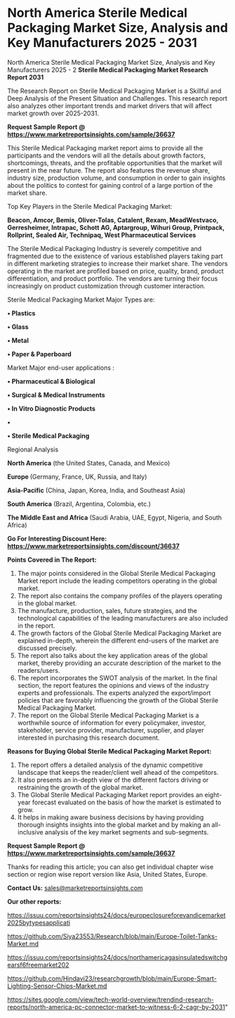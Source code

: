# North America Sterile Medical Packaging Market Size, Analysis and Key Manufacturers 2025 - 2031
North America Sterile Medical Packaging Market Size, Analysis and Key Manufacturers 2025 - 2
<strong>Sterile Medical Packaging Market Research Report 2031</strong>

The Research Report on Sterile Medical Packaging Market is a Skillful and Deep Analysis of the Present Situation and Challenges. This research report also analyzes other important trends and market drivers that will affect market growth over 2025-2031.

<strong>Request Sample Report @ <a href=https://www.marketreportsinsights.com/sample/36637>https://www.marketreportsinsights.com/sample/36637</a></strong>

This Sterile Medical Packaging market report aims to provide all the participants and the vendors will all the details about growth factors, shortcomings, threats, and the profitable opportunities that the market will present in the near future. The report also features the revenue share, industry size, production volume, and consumption in order to gain insights about the politics to contest for gaining control of a large portion of the market share.

Top Key Players in the Sterile Medical Packaging Market:

<strong>Beacon, Amcor, Bemis, Oliver-Tolas, Catalent, Rexam, MeadWestvaco, Gerresheimer, Intrapac, Schott AG, Aptargroup, Wihuri Group, Printpack, Rollprint, Sealed Air, Technipaq, West Pharmaceutical Services</strong>

The Sterile Medical Packaging Industry is severely competitive and fragmented due to the existence of various established players taking part in different marketing strategies to increase their market share. The vendors operating in the market are profiled based on price, quality, brand, product differentiation, and product portfolio. The vendors are turning their focus increasingly on product customization through customer interaction.

Sterile Medical Packaging Market Major Types are:

<strong>•  Plastics

•  Glass

•  Metal

•  Paper & Paperboard</strong>

Market Major end-user applications :

<strong>•  Pharmaceutical & Biological

•  Surgical & Medical Instruments

•  In Vitro Diagnostic Products

•  

•  Sterile Medical Packaging</strong>

Regional Analysis

</u><strong><b>North America</b></strong> (the United States, Canada, and Mexico)

<strong><b>Europe </b></strong>(Germany, France, UK, Russia, and Italy)

<strong><b>Asia-Pacific</b></strong> (China, Japan, Korea, India, and Southeast Asia)

<strong><b>South America</b></strong> (Brazil, Argentina, Colombia, etc.)

<strong><b>The Middle East and Africa</b></strong> (Saudi Arabia, UAE, Egypt, Nigeria, and South Africa)

<strong>Go For Interesting Discount Here: <a href=https://www.marketreportsinsights.com/discount/36637>https://www.marketreportsinsights.com/discount/36637</a></strong>

<strong>Points Covered in The Report:</strong>
<ol>
  <li>The major points considered in the Global Sterile Medical Packaging Market report include the leading competitors operating in the global market.</li>
  <li>The report also contains the company profiles of the players operating in the global market.</li>
  <li>The manufacture, production, sales, future strategies, and the technological capabilities of the leading manufacturers are also included in the report.</li>
  <li>The growth factors of the Global Sterile Medical Packaging Market are explained in-depth, wherein the different end-users of the market are discussed precisely.</li>
  <li>The report also talks about the key application areas of the global market, thereby providing an accurate description of the market to the readers/users.</li>
  <li>The report incorporates the SWOT analysis of the market. In the final section, the report features the opinions and views of the industry experts and professionals. The experts analyzed the export/import policies that are favorably influencing the growth of the Global Sterile Medical Packaging Market.</li>
  <li>The report on the Global Sterile Medical Packaging Market is a worthwhile source of information for every policymaker, investor, stakeholder, service provider, manufacturer, supplier, and player interested in purchasing this research document.</li>
</ol>
<strong>Reasons for Buying Global Sterile Medical Packaging Market Report:</strong>

<ol>
  <li>The report offers a detailed analysis of the dynamic competitive landscape that keeps the reader/client well ahead of the competitors.</li>
  <li>It also presents an in-depth view of the different factors driving or restraining the growth of the global market.</li>
  <li>The Global Sterile Medical Packaging Market report provides an eight-year forecast evaluated on the basis of how the market is estimated to grow.</li>
  <li>It helps in making aware business decisions by having providing thorough insights insights into the global market and by making an all-inclusive analysis of the key market segments and sub-segments.</li>
</ol>
<strong>Request Sample Report @ <a href=https://www.marketreportsinsights.com/sample/36637>https://www.marketreportsinsights.com/sample/36637</a></strong>


Thanks for reading this article; you can also get individual chapter wise section or region wise report version like Asia, United States, Europe.

<strong>Contact Us:</strong>
sales@marketreportsinsights.com

<strong>Our other reports:</strong>

<a href=https://issuu.com/reportsinsights24/docs/europeclosureforevandicemarket2025bytypesapplicati>https://issuu.com/reportsinsights24/docs/europeclosureforevandicemarket2025bytypesapplicati</a>

<a href=https://github.com/Siya23553/Research/blob/main/Europe-Toilet-Tanks-Market.md>https://github.com/Siya23553/Research/blob/main/Europe-Toilet-Tanks-Market.md</a>

<a href=https://issuu.com/reportsinsights24/docs/northamericagasinsulatedswitchgearsf6freemarket202>https://issuu.com/reportsinsights24/docs/northamericagasinsulatedswitchgearsf6freemarket202</a>

<a href=https://github.com/Hindavi23/researchgrowth/blob/main/Europe-Smart-Lighting-Sensor-Chips-Market.md>https://github.com/Hindavi23/researchgrowth/blob/main/Europe-Smart-Lighting-Sensor-Chips-Market.md</a>

<a href=https://sites.google.com/view/tech-world-overview/trendind-research-reports/north-america-pc-connector-market-to-witness-6-2-cagr-by-2031>https://sites.google.com/view/tech-world-overview/trendind-research-reports/north-america-pc-connector-market-to-witness-6-2-cagr-by-2031</a>"
